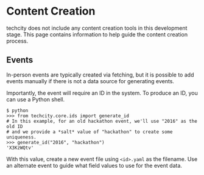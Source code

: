 # Content Creation

techcity does not include any content creation tools in this development stage.
This page contains information to help guide the content creation process.

## Events

In-person events are typically created via fetching,
but it is possible to add events manually
if there is not a data source for generating events.

Importantly,
the event will require an ID in the system.
To produce an ID,
you can use a Python shell.

```
$ python
>>> from techcity.core.ids import generate_id
# In this example, for an old hackathon event, we'll use "2016" as the old ID
# and we provide a *salt* value of "hackathon" to create some uniqueness.
>>> generate_id("2016", "hackathon")
'X3KzWQtv'
```

With this value, create a new event file using `<id>.yaml` as the filename.
Use an alternate event to guide what field values to use for the event data.
